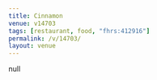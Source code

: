 ```yaml
---
title: Cinnamon
venue: v14703
tags: [restaurant, food, "fhrs:412916"]
permalink: /v/14703/
layout: venue
---
```

null